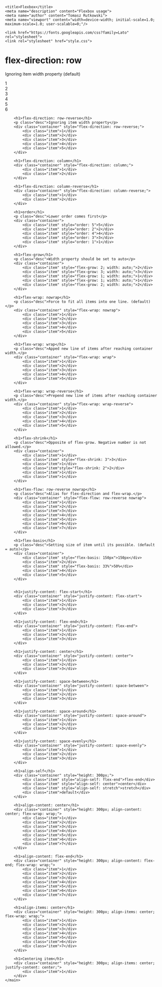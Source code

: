 <!doctype html>

<html lang="en">
<head>
    <meta charset="utf-8">

    <title>Flexbox</title>
    <meta name="description" content="Flexbox usage">
    <meta name="author" content="Tomasz Rutkowski">
    <meta name="viewport" content="width=device-width; initial-scale=1.0; maximum-scale=1.0; user-scalable=0;"/>

    <link href="https://fonts.googleapis.com/css?family=Lato" rel="stylesheet">
    <link rel="stylesheet" href="style.css">
</head>

<body>
    <main>
        <h1>flex-direction: row</h1>
        <p class="desc">Ignoring item width property (default)</p>
        <div class="container" style="flex-direction: row;">
            <div class="item">1</div>
            <div class="item">2</div>
            <div class="item">3</div>
            <div class="item">4</div>
            <div class="item">5</div>
            <div class="item">6</div>
        </div>
        
        <h1>flex-direction: row-reverse</h1>
        <p class="desc">Ignoring item width property</p>
        <div class="container" style="flex-direction: row-reverse;">
            <div class="item">1</div>
            <div class="item">2</div>
            <div class="item">3</div>
            <div class="item">4</div>
            <div class="item">5</div>
        </div>
        
        <h1>flex-direction: column</h1>
        <div class="container" style="flex-direction: column;">
            <div class="item">1</div>
            <div class="item">2</div>
        </div>

        <h1>flex-direction: column-reverse</h1>
        <div class="container" style="flex-direction: column-reverse;">
            <div class="item">1</div>
            <div class="item">2</div>
        </div>

        <h1>order</h1>
        <p class="desc">Lower order comes first</p>
        <div class="container">
            <div class="item" style="order: 5">5</div>
            <div class="item" style="order: 2">2</div>
            <div class="item" style="order: 4">4</div>
            <div class="item" style="order: 3">3</div>
            <div class="item" style="order: 1">1</div>
        </div>

        <h1>flex-grow</h1>
        <p class="desc">Width property should be set to auto</p>
        <div class="container">
            <div class="item" style="flex-grow: 2; width: auto;">2</div>
            <div class="item" style="flex-grow: 3; width: auto;">3</div>
            <div class="item" style="flex-grow: 1; width: auto;">1</div>
            <div class="item" style="flex-grow: 1; width: auto;">1</div>
            <div class="item" style="flex-grow: 2; width: auto;">2</div>
        </div>

        <h1>flex-wrap: nowrap</h1>
        <p class="desc">Force to fit all items into one line. (default)</p>
        <div class="container" style="flex-wrap: nowrap">
            <div class="item">1</div>
            <div class="item">2</div>
            <div class="item">3</div>
            <div class="item">4</div>
            <div class="item">5</div>
        </div>
        
        <h1>flex-wrap: wrap</h1>
        <p class="desc">Apped new line of items after reaching container width.</p>
        <div class="container" style="flex-wrap: wrap">
            <div class="item">1</div>
            <div class="item">2</div>
            <div class="item">3</div>
            <div class="item">4</div>
            <div class="item">5</div>
        </div>
        
        <h1>flex-wrap: wrap-reverse</h1>
        <p class="desc">Prepend new line of items after reaching container width.</p>
        <div class="container" style="flex-wrap: wrap-reverse">
            <div class="item">1</div>
            <div class="item">2</div>
            <div class="item">3</div>
            <div class="item">4</div>
            <div class="item">5</div>
        </div>
        
        <h1>flex-shrink</h1>
        <p class="desc">Opposite of flex-grow. Negative number is not allowed.</p>
        <div class="container">
            <div class="item">1</div>
            <div class="item" style="flex-shrink: 3">3</div>
            <div class="item">1</div>
            <div class="item"style="flex-shrink: 2">2</div>
            <div class="item">1</div>
            <div class="item">1</div>
        </div>
        
        <h1>flex-flow: row-reverse nowrap</h1>
        <p class="desc">Alias for flex-direction and flex-wrap.</p>
        <div class="container" style="flex-flow: row-reverse nowrap">
            <div class="item">1</div>
            <div class="item">2</div>
            <div class="item">3</div>
            <div class="item">4</div>
            <div class="item">5</div>
            <div class="item">6</div>
            <div class="item">7</div>
        </div>

        <h1>flex-basis</h1>
        <p class="desc">Setting size of item until its possible. (default = auto)</p>
        <div class="container">
            <div class="item" style="flex-basis: 150px">150px</div>
            <div class="item">2</div>
            <div class="item" style="flex-basis: 33%">50%</div>
            <div class="item">4</div>
            <div class="item">5</div>
        </div>


        <h1>justify-content: flex-start</h1>
        <div class="container" style="justify-content: flex-start">
            <div class="item">1</div>
            <div class="item">2</div>
            <div class="item">3</div>
        </div>

        <h1>justify-content: flex-end</h1>
        <div class="container" style="justify-content: flex-end">
            <div class="item">1</div>
            <div class="item">2</div>
            <div class="item">3</div>
        </div>
        
        <h1>justify-content: center</h1>
        <div class="container" style="justify-content: center">
            <div class="item">1</div>
            <div class="item">2</div>
            <div class="item">3</div>
        </div>
        
        <h1>justify-content: space-between</h1>
        <div class="container" style="justify-content: space-between">
            <div class="item">1</div>
            <div class="item">2</div>
            <div class="item">3</div>
        </div>
        
        <h1>justify-content: space-around</h1>
        <div class="container" style="justify-content: space-around">
            <div class="item">1</div>
            <div class="item">2</div>
            <div class="item">3</div>
        </div>
        
        <h1>justify-content: space-evenly</h1>
        <div class="container" style="justify-content: space-evenly">
            <div class="item">1</div>
            <div class="item">2</div>
            <div class="item">3</div>
        </div>
        
        <h1>align-self</h1>
        <div class="container" style="height: 300px;">
            <div class="item" style="align-self: flex-end">flex-end</div>
            <div class="item" style="align-self: center">center</div>
            <div class="item" style="align-self: stretch">stretch</div>
            <div class="item">default</div>
        </div>

        <h1>align-content: center</h1>
        <div class="container" style="height: 300px; align-content: center; flex-wrap: wrap;">
            <div class="item">1</div>
            <div class="item">2</div>
            <div class="item">3</div>
            <div class="item">4</div>
            <div class="item">5</div>
            <div class="item">6</div>
            <div class="item">7</div>
        </div>
        
        <h1>align-content: flex-end</h1>
        <div class="container" style="height: 300px; align-content: flex-end; flex-wrap: wrap;">
            <div class="item">1</div>
            <div class="item">2</div>
            <div class="item">3</div>
            <div class="item">4</div>
            <div class="item">5</div>
            <div class="item">6</div>
            <div class="item">7</div>
        </div>

        <h1>align-items: center</h1>
        <div class="container" style="height: 300px; align-items: center; flex-wrap: wrap;">
            <div class="item">1</div>
            <div class="item">2</div>
            <div class="item">3</div>
            <div class="item">4</div>
            <div class="item">5</div>
            <div class="item">6</div>
            <div class="item">7</div>
        </div>

        <h1>Centering item</h1>
        <div class="container" style="height: 300px; align-items: center; justify-content: center;">
            <div class="item">1</div>
        </div>
    </main>
</body>
</html>
